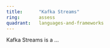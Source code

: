 ```yaml
---
title:      "Kafka Streams"
ring:       assess
quadrant:   languages-and-frameworks
---
```


Kafka Streams is a ...

